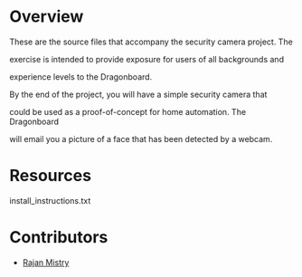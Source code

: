 

# Overview

These are the source files that accompany the security camera project. The

exercise is intended to provide exposure for users of all backgrounds and

experience levels to the Dragonboard.

By the end of the project, you will have a simple security camera that

could be used as a proof-of-concept for home automation. The Dragonboard

will email you a picture of a face that has been detected by a webcam.

# Resources

install_instructions.txt

# Contributors

* [Rajan Mistry](https://github.com/OlllllllO)
